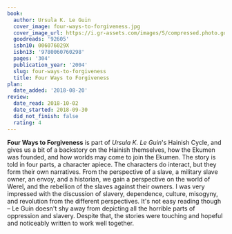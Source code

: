 ```yaml
---
book:
  author: Ursula K. Le Guin
  cover_image: four-ways-to-forgiveness.jpg
  cover_image_url: https://i.gr-assets.com/images/S/compressed.photo.goodreads.com/books/1410140299l/92605._SX98_.jpg
  goodreads: '92605'
  isbn10: 006076029X
  isbn13: '9780060760298'
  pages: '304'
  publication_year: '2004'
  slug: four-ways-to-forgiveness
  title: Four Ways to Forgiveness
plan:
  date_added: '2018-08-20'
review:
  date_read: 2018-10-02
  date_started: 2018-09-30
  did_not_finish: false
  rating: 4
---
```


**Four Ways to Forgiveness** is part of *Ursula K. Le Guin*'s Hainish Cycle, and gives us a bit of a backstory on the Hainish themselves, how the Ekumen was founded, and how worlds may come to join the Ekumen. The story is told in four parts, a character apiece. The characters do interact, but they form their own narratives. From the perspective of a slave, a military slave owner, an envoy, and a historian, we gain a perspective on the world of Werel, and the rebellion of the slaves against their owners. I was very impressed with the discussion of slavery, dependence, culture, misogyny, and revolution from the different perspectives. It's not easy reading though – Le Guin doesn't shy away from depicting all the horrible parts of oppression and slavery. Despite that, the stories were touching and hopeful and noticeably written to work well together.
